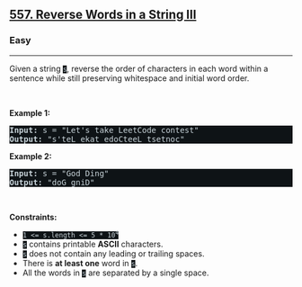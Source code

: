 <h2><a href="https://leetcode.com/problems/reverse-words-in-a-string-iii/">557. Reverse Words in a String III</a></h2><h3>Easy</h3><hr><div><p>Given a string <code style="background-color: rgb(14, 19, 22) !important; color: rgb(201, 212, 218) !important;">s</code>, reverse the order of characters in each word within a sentence while still preserving whitespace and initial word order.</p>

<p>&nbsp;</p>
<p><strong>Example 1:</strong></p>
<pre style="background-color: rgb(14, 19, 22) !important; color: rgb(200, 212, 218) !important;"><strong>Input:</strong> s = "Let's take LeetCode contest"
<strong>Output:</strong> "s'teL ekat edoCteeL tsetnoc"
</pre><p><strong>Example 2:</strong></p>
<pre style="background-color: rgb(14, 19, 22) !important; color: rgb(200, 212, 218) !important;"><strong>Input:</strong> s = "God Ding"
<strong>Output:</strong> "doG gniD"
</pre>
<p>&nbsp;</p>
<p><strong>Constraints:</strong></p>

<ul>
	<li><code style="background-color: rgb(14, 19, 22) !important; color: rgb(201, 212, 218) !important;">1 &lt;= s.length &lt;= 5 * 10<sup>4</sup></code></li>
	<li><code style="background-color: rgb(14, 19, 22) !important; color: rgb(201, 212, 218) !important;">s</code> contains printable <strong>ASCII</strong> characters.</li>
	<li><code style="background-color: rgb(14, 19, 22) !important; color: rgb(201, 212, 218) !important;">s</code> does not contain any leading or trailing spaces.</li>
	<li>There is <strong>at least one</strong> word in <code style="background-color: rgb(14, 19, 22) !important; color: rgb(201, 212, 218) !important;">s</code>.</li>
	<li>All the words in <code style="background-color: rgb(14, 19, 22) !important; color: rgb(201, 212, 218) !important;">s</code> are separated by a single space.</li>
</ul>
</div>